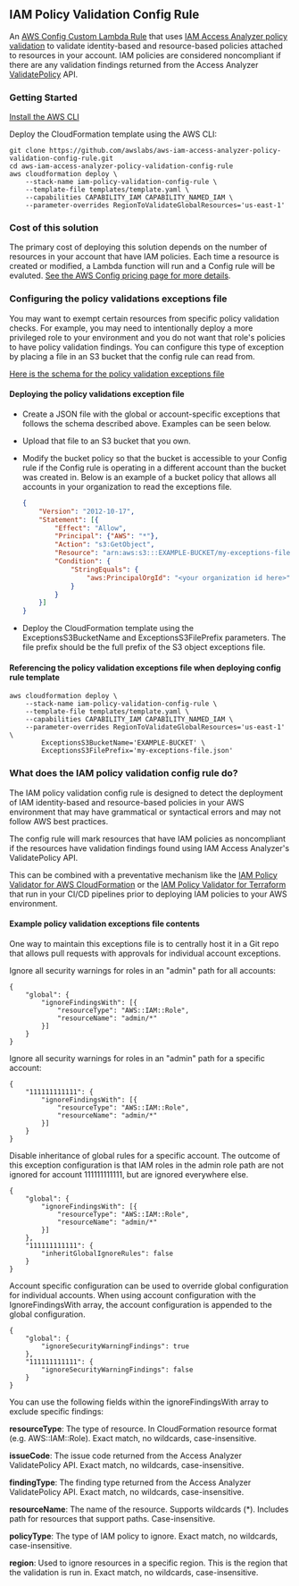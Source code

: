 ## IAM Policy Validation Config Rule

An [AWS Config Custom Lambda Rule](https://docs.aws.amazon.com/config/latest/developerguide/evaluate-config_develop-rules_lambda-functions.html) that uses [IAM Access Analyzer policy validation](https://docs.aws.amazon.com/IAM/latest/UserGuide/access-analyzer-policy-validation.html) to validate identity-based and resource-based policies attached to resources in your account. IAM policies are considered noncompliant if there are any validation findings returned from the Access Analyzer [ValidatePolicy](https://docs.aws.amazon.com/access-analyzer/latest/APIReference/API_ValidatePolicy.html) API.

### Getting Started

[Install the AWS CLI](https://docs.aws.amazon.com/cli/latest/userguide/getting-started-install.html)


Deploy the CloudFormation template using the AWS CLI:
```
git clone https://github.com/awslabs/aws-iam-access-analyzer-policy-validation-config-rule.git
cd aws-iam-access-analyzer-policy-validation-config-rule
aws cloudformation deploy \
    --stack-name iam-policy-validation-config-rule \
    --template-file templates/template.yaml \
    --capabilities CAPABILITY_IAM CAPABILITY_NAMED_IAM \
    --parameter-overrides RegionToValidateGlobalResources='us-east-1'
```

### Cost of this solution

The primary cost of deploying this solution depends on the number of resources in your account that have IAM policies.  Each time a resource is created or modified, a Lambda function will run and a Config rule will be evaluted.  [See the AWS Config pricing page for more details](https://aws.amazon.com/config/pricing/). 


### Configuring the policy validations exceptions file

You may want to exempt certain resources from specific policy validation checks.  For example, you may need to intentionally deploy a more privileged role to your environment and you do not want that role's policies to have policy validation findings. You can configure this type of exception by placing a file in an S3 bucket that the config rule can read from.

[Here is the schema for the policy validation exceptions file](./function/filters/exceptions-file-schema.json)

#### Deploying the policy validations exception file

- Create a JSON file with the global or account-specific exceptions that follows the schema described above.  Examples can be seen below.
- Upload that file to an S3 bucket that you own.
- Modify the bucket policy so that the bucket is accessible to your Config rule if the Config rule is operating in a different account than the bucket was created in. Below is an example of a bucket policy that allows all accounts in your organization to read the exceptions file.
    ```json
    {
        "Version": "2012-10-17",
        "Statement": [{
            "Effect": "Allow",
            "Principal": {"AWS": "*"},
            "Action": "s3:GetObject",
            "Resource": "arn:aws:s3:::EXAMPLE-BUCKET/my-exceptions-file.json",
            "Condition": {
                "StringEquals": {
                    "aws:PrincipalOrgId": "<your organization id here>"
                }
            }
        }]
  }
  ```


- Deploy the CloudFormation template using the ExceptionsS3BucketName and ExceptionsS3FilePrefix parameters.  The file prefix should be the full prefix of the S3 object exceptions file.

#### Referencing the policy validation exceptions file when deploying config rule template

```
aws cloudformation deploy \
    --stack-name iam-policy-validation-config-rule \
    --template-file templates/template.yaml \
    --capabilities CAPABILITY_IAM CAPABILITY_NAMED_IAM \
    --parameter-overrides RegionToValidateGlobalResources='us-east-1' \
        ExceptionsS3BucketName='EXAMPLE-BUCKET' \
        ExceptionsS3FilePrefix='my-exceptions-file.json'
```

### What does the IAM policy validation config rule do?

The IAM policy validation config rule is designed to detect the deployment of IAM identity-based and resource-based policies in your AWS environment that may have grammatical or syntactical errors and may not follow AWS best practices.

The config rule will mark resources that have IAM policies as noncompliant if the resources have validation findings found using IAM Access Analyzer's ValidatePolicy API.

This can be combined with a preventative mechanism like the [IAM Policy Validator for AWS CloudFormation](https://github.com/awslabs/aws-cloudformation-iam-policy-validator) or the [IAM Policy Validator for Terraform](https://github.com/awslabs/terraform-iam-policy-validator) that run in your CI/CD pipelines prior to deploying IAM policies to your AWS environment.

#### Example policy validation exceptions file contents

One way to maintain this exceptions file is to centrally host it in a Git repo that allows pull requests with approvals for individual account exceptions.

Ignore all security warnings for roles in an "admin" path for all accounts:
```
{
    "global": {
        "ignoreFindingsWith": [{
            "resourceType": "AWS::IAM::Role",
            "resourceName": "admin/*"        
        }]
    }
}
```

Ignore all security warnings for roles in an "admin" path for a specific account:
```
{
    "111111111111": {
        "ignoreFindingsWith": [{
            "resourceType": "AWS::IAM::Role",
            "resourceName": "admin/*"        
        }]
    }
}
```

Disable inheritance of global rules for a specific account.  The outcome of this exception configuration is that IAM roles in the admin role path are not ignored for account 111111111111, but are ignored everywhere else.
```
{
    "global": {
        "ignoreFindingsWith": [{
            "resourceType": "AWS::IAM::Role",
            "resourceName": "admin/*"        
        }]
    },
    "111111111111": {
        "inheritGlobalIgnoreRules": false
    }
}
```

Account specific configuration can be used to override global configuration for individual accounts. When using account configuration with the IgnoreFindingsWith array, the account configuration is appended to the global configuration.
```
{
    "global": {
        "ignoreSecurityWarningFindings": true
    },
    "111111111111": {
        "ignoreSecurityWarningFindings": false
    }
}
```

You can use the following fields within the ignoreFindingsWith array to exclude specific findings:

**resourceType**: The type of resource. In CloudFormation resource format (e.g. AWS::IAM::Role). Exact match, no wildcards, case-insensitive.

**issueCode**: The issue code returned from the Access Analyzer ValidatePolicy API. Exact match, no wildcards, case-insensitive.

**findingType**: The finding type returned from the Access Analyzer ValidatePolicy API. Exact match, no wildcards, case-insensitive.

**resourceName**: The name of the resource. Supports wildcards (*). Includes path for resources that support paths. Case-insensitive.

**policyType**: The type of IAM policy to ignore.  Exact match, no wildcards, case-insensitive.

**region**: Used to ignore resources in a specific region. This is the region that the validation is run in. Exact match, no wildcards, case-insensitive.

